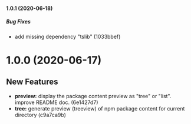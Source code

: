 #### 1.0.1 (2020-06-18)

##### Bug Fixes

*  add missing dependency "tslib" (1033bbef)

# 1.0.0 (2020-06-17)

## New Features

* **preview:**  display the package content preview as "tree" or "list". improve README doc. (6e1427d7)
* **tree:**  generate preview (treeview) of npm package content for current directory (c9a7ca9b)
